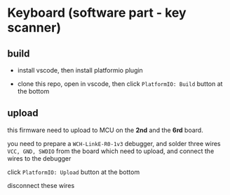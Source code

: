 # Keyboard (software part - key scanner)

## build

- install vscode, then install platformio plugin

- clone this repo, open in vscode, then click `PlatformIO: Build` button at the bottom

## upload

this firmware need to upload to MCU on the **2nd** and the **6rd** board.

you need to prepare a `WCH-LinkE-R0-1v3` debugger, and solder three wires `VCC, GND, SWDIO` from the board which need to upload, and connect the wires to the debugger

click `PlatformIO: Upload` button at the bottom

disconnect these wires
